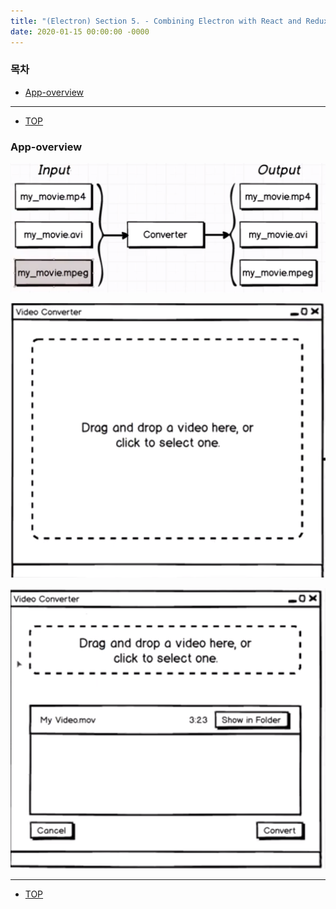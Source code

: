 ```yaml
---
title: "(Electron) Section 5. - Combining Electron with React and Redux"
date: 2020-01-15 00:00:00 -0000
---
```


### 목차

* [App-overview](#App-overview)

---

* [TOP](#목차)

### App-overview

![](/file/image/electron-5-image01.png)

![](/file/image/electron-5-image02.png)

![](/file/image/electron-5-image03.png)

---

* [TOP](#목차)

### 







